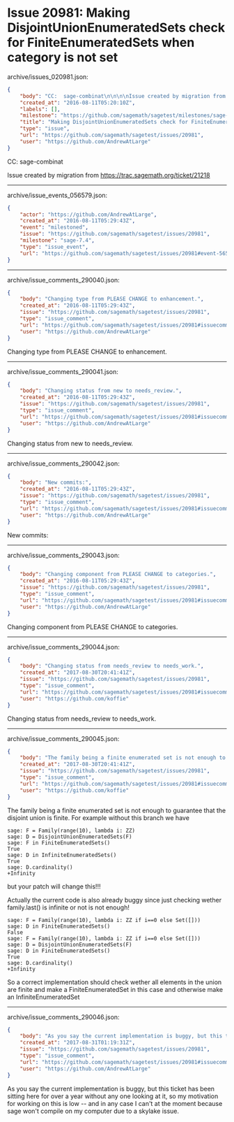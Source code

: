 # Issue 20981: Making DisjointUnionEnumeratedSets check for FiniteEnumeratedSets when category is not set

archive/issues_020981.json:
```json
{
    "body": "CC:  sage-combinat\n\n\n\nIssue created by migration from https://trac.sagemath.org/ticket/21218\n\n",
    "created_at": "2016-08-11T05:20:10Z",
    "labels": [],
    "milestone": "https://github.com/sagemath/sagetest/milestones/sage-7.4",
    "title": "Making DisjointUnionEnumeratedSets check for FiniteEnumeratedSets when category is not set",
    "type": "issue",
    "url": "https://github.com/sagemath/sagetest/issues/20981",
    "user": "https://github.com/AndrewAtLarge"
}
```
CC:  sage-combinat



Issue created by migration from https://trac.sagemath.org/ticket/21218





---

archive/issue_events_056579.json:
```json
{
    "actor": "https://github.com/AndrewAtLarge",
    "created_at": "2016-08-11T05:29:43Z",
    "event": "milestoned",
    "issue": "https://github.com/sagemath/sagetest/issues/20981",
    "milestone": "sage-7.4",
    "type": "issue_event",
    "url": "https://github.com/sagemath/sagetest/issues/20981#event-56579"
}
```



---

archive/issue_comments_290040.json:
```json
{
    "body": "Changing type from PLEASE CHANGE to enhancement.",
    "created_at": "2016-08-11T05:29:43Z",
    "issue": "https://github.com/sagemath/sagetest/issues/20981",
    "type": "issue_comment",
    "url": "https://github.com/sagemath/sagetest/issues/20981#issuecomment-290040",
    "user": "https://github.com/AndrewAtLarge"
}
```

Changing type from PLEASE CHANGE to enhancement.



---

archive/issue_comments_290041.json:
```json
{
    "body": "Changing status from new to needs_review.",
    "created_at": "2016-08-11T05:29:43Z",
    "issue": "https://github.com/sagemath/sagetest/issues/20981",
    "type": "issue_comment",
    "url": "https://github.com/sagemath/sagetest/issues/20981#issuecomment-290041",
    "user": "https://github.com/AndrewAtLarge"
}
```

Changing status from new to needs_review.



---

archive/issue_comments_290042.json:
```json
{
    "body": "New commits:",
    "created_at": "2016-08-11T05:29:43Z",
    "issue": "https://github.com/sagemath/sagetest/issues/20981",
    "type": "issue_comment",
    "url": "https://github.com/sagemath/sagetest/issues/20981#issuecomment-290042",
    "user": "https://github.com/AndrewAtLarge"
}
```

New commits:



---

archive/issue_comments_290043.json:
```json
{
    "body": "Changing component from PLEASE CHANGE to categories.",
    "created_at": "2016-08-11T05:29:43Z",
    "issue": "https://github.com/sagemath/sagetest/issues/20981",
    "type": "issue_comment",
    "url": "https://github.com/sagemath/sagetest/issues/20981#issuecomment-290043",
    "user": "https://github.com/AndrewAtLarge"
}
```

Changing component from PLEASE CHANGE to categories.



---

archive/issue_comments_290044.json:
```json
{
    "body": "Changing status from needs_review to needs_work.",
    "created_at": "2017-08-30T20:41:41Z",
    "issue": "https://github.com/sagemath/sagetest/issues/20981",
    "type": "issue_comment",
    "url": "https://github.com/sagemath/sagetest/issues/20981#issuecomment-290044",
    "user": "https://github.com/koffie"
}
```

Changing status from needs_review to needs_work.



---

archive/issue_comments_290045.json:
```json
{
    "body": "The family being a finite enumerated set is not enough to guarantee that the disjoint union is finite.  For example without this branch we have\n\n```\nsage: F = Family(range(10), lambda i: ZZ)\nsage: D = DisjointUnionEnumeratedSets(F)\nsage: F in FiniteEnumeratedSets()\nTrue\nsage: D in InfiniteEnumeratedSets()\nTrue\nsage: D.cardinality()\n+Infinity\n``` \nbut your patch will change this!!!\n\nActually the current code is also already buggy since just checking wether family.last() is infinite or not is not enough!\n\n```\nsage: F = Family(range(10), lambda i: ZZ if i==0 else Set([]))\nsage: D in FiniteEnumeratedSets()\nFalse\nsage: F = Family(range(10), lambda i: ZZ if i==0 else Set([]))\nsage: D = DisjointUnionEnumeratedSets(F)\nsage: D in FiniteEnumeratedSets()\nTrue\nsage: D.cardinality()\n+Infinity\n```\n\nSo a correct implementation should check wether all elements in the union are finite and make a FiniteEnumeratedSet in this case and otherwise make an InfiniteEnumeratedSet",
    "created_at": "2017-08-30T20:41:41Z",
    "issue": "https://github.com/sagemath/sagetest/issues/20981",
    "type": "issue_comment",
    "url": "https://github.com/sagemath/sagetest/issues/20981#issuecomment-290045",
    "user": "https://github.com/koffie"
}
```

The family being a finite enumerated set is not enough to guarantee that the disjoint union is finite.  For example without this branch we have

```
sage: F = Family(range(10), lambda i: ZZ)
sage: D = DisjointUnionEnumeratedSets(F)
sage: F in FiniteEnumeratedSets()
True
sage: D in InfiniteEnumeratedSets()
True
sage: D.cardinality()
+Infinity
``` 
but your patch will change this!!!

Actually the current code is also already buggy since just checking wether family.last() is infinite or not is not enough!

```
sage: F = Family(range(10), lambda i: ZZ if i==0 else Set([]))
sage: D in FiniteEnumeratedSets()
False
sage: F = Family(range(10), lambda i: ZZ if i==0 else Set([]))
sage: D = DisjointUnionEnumeratedSets(F)
sage: D in FiniteEnumeratedSets()
True
sage: D.cardinality()
+Infinity
```

So a correct implementation should check wether all elements in the union are finite and make a FiniteEnumeratedSet in this case and otherwise make an InfiniteEnumeratedSet



---

archive/issue_comments_290046.json:
```json
{
    "body": "As you say the current implementation is buggy, but this ticket has been sitting here for over a year without any one looking at it, so my motivation for working on this is low -- and in any case I can't at the moment because sage won't compile on my computer due to a skylake issue.",
    "created_at": "2017-08-31T01:19:31Z",
    "issue": "https://github.com/sagemath/sagetest/issues/20981",
    "type": "issue_comment",
    "url": "https://github.com/sagemath/sagetest/issues/20981#issuecomment-290046",
    "user": "https://github.com/AndrewAtLarge"
}
```

As you say the current implementation is buggy, but this ticket has been sitting here for over a year without any one looking at it, so my motivation for working on this is low -- and in any case I can't at the moment because sage won't compile on my computer due to a skylake issue.
